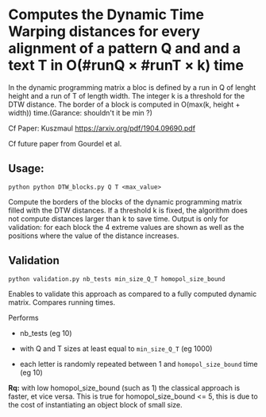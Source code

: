 

# Computes the Dynamic Time Warping distances for every alignment of a pattern Q and and a text T in O(#runQ × #runT × k) time



In the dynamic programming matrix a bloc is defined by a run in Q of lenght height and a run of T of length width. The integer k is a threshold for the DTW distance. The border of a block is computed in O(max(k, height + width)) time.(Garance: shouldn't it be min ?)

Cf Paper: Kuszmaul https://arxiv.org/pdf/1904.09690.pdf

Cf future paper from Gourdel et al.


## Usage:

`python python DTW_blocks.py Q T <max_value>`

Compute the borders of the blocks of the dynamic programming matrix filled with the DTW distances. If a threshold k is fixed, the algorithm does not compute distances larger than k to save time.
Output is only for validation: for each block the 4 extreme values are shown as well as the positions where the value of the distance increases.


## Validation

`python validation.py nb_tests min_size_Q_T homopol_size_bound`

Enables to validate this approach as compared to a fully computed dynamic matrix.
Compares running times.

Performs  

* nb_tests (eg 10)

* with Q and T sizes at least equal to `min_size_Q_T` (eg 1000)

* each letter is randomly repeated between 1 and `homopol_size_bound` time (eg 10)

**Rq:** with low homopol_size_bound (such as 1) the classical approach is faster, et vice versa. This is true for homopol_size_bound <= 5, this is due to the cost of instantiating an object block of small size.

    





